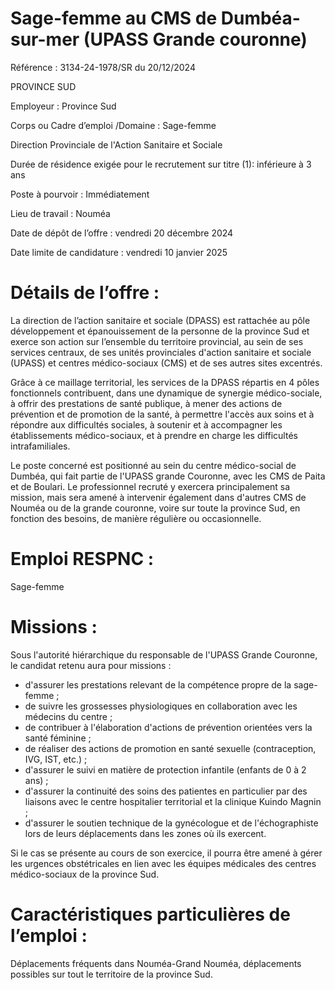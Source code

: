 # Sage-femme au CMS de Dumbéa-sur-mer (UPASS Grande couronne)

Référence : 3134-24-1978/SR du 20/12/2024

PROVINCE SUD

Employeur : Province Sud

Corps ou Cadre d’emploi /Domaine : Sage-femme

Direction Provinciale de l'Action Sanitaire et Sociale

Durée de résidence exigée pour le recrutement sur titre (1): inférieure à 3 ans

Poste à pourvoir : Immédiatement

Lieu de travail : Nouméa

Date de dépôt de l’offre : vendredi 20 décembre 2024

Date limite de candidature : vendredi 10 janvier 2025

# Détails de l’offre :

La direction de l’action sanitaire et sociale (DPASS) est rattachée au pôle développement et épanouissement de la personne de la province Sud et exerce son action sur l’ensemble du territoire provincial, au sein de ses services centraux, de ses unités provinciales d'action sanitaire et sociale (UPASS) et centres médico-sociaux (CMS) et de ses autres sites excentrés.

Grâce à ce maillage territorial, les services de la DPASS répartis en 4 pôles fonctionnels contribuent, dans une dynamique de synergie médico-sociale, à offrir des prestations de santé publique, à mener des actions de prévention et de promotion de la santé, à permettre l'accès aux soins et à répondre aux difficultés sociales, à soutenir et à accompagner les établissements médico-sociaux, et à prendre en charge les difficultés intrafamiliales.

Le poste concerné est positionné au sein du centre médico-social de Dumbéa, qui fait partie de l'UPASS grande Couronne, avec les CMS de Paita et de Boulari. Le professionnel recruté y exercera principalement sa mission, mais sera amené à intervenir également dans d'autres CMS de Nouméa ou de la grande couronne, voire sur toute la province Sud, en fonction des besoins, de manière régulière ou occasionnelle.

# Emploi RESPNC :

Sage-femme

# Missions :

Sous l'autorité hiérarchique du responsable de l'UPASS Grande Couronne, le candidat retenu aura pour missions :

- d'assurer les prestations relevant de la compétence propre de la sage-femme ;
- de suivre les grossesses physiologiques en collaboration avec les médecins du centre ;
- de contribuer à l'élaboration d'actions de prévention orientées vers la santé féminine ;
- de réaliser des actions de promotion en santé sexuelle (contraception, IVG, IST, etc.) ;
- d'assurer le suivi en matière de protection infantile (enfants de 0 à 2 ans) ;
- d'assurer la continuité des soins des patientes en particulier par des liaisons avec le centre hospitalier territorial et la clinique Kuindo Magnin ;
- d'assurer le soutien technique de la gynécologue et de l'échographiste lors de leurs déplacements dans les zones où ils exercent.

Si le cas se présente au cours de son exercice, il pourra être amené à gérer les urgences obstétricales en lien avec les équipes médicales des centres médico-sociaux de la province Sud.

# Caractéristiques particulières de l’emploi :

Déplacements fréquents dans Nouméa-Grand Nouméa, déplacements possibles sur tout le territoire de la province Sud.